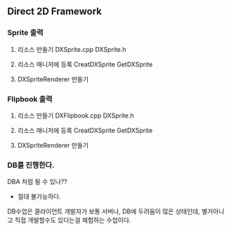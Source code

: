 ﻿## Direct 2D Framework

### Sprite 출력

1. 리소스 만들기
DXSprite.cpp
DXSprite.h

2. 리소스 매니저에 등록
CreatDXSprite
GetDXSprite

3. DXSpriteRenderer 만들기

### Flipbook 출력

1. 리소스 만들기
DXFlipbook.cpp
DXSprite.h

2. 리소스 매니저에 등록
CreatDXSprite
GetDXSprite

3. DXSpriteRenderer 만들기

### DB를 진행한다.

DBA 처럼 될 수 있나??
 - 절대 불가능하다.

DB수업은 클라이언트 개발자가 보통 서버나, DB에 두려움이 많은 상태인데,
별거아니고 직접 개발할수도 있다는걸 체험하는 수업이다.